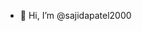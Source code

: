 - 👋 Hi, I’m @sajidapatel2000

<!---
sajidapatel2000/sajidapatel2000 is a ✨ special ✨ repository because its `README.md` (this file) appears on your GitHub profile.
You can click the Preview link to take a look at your changes.
--->
